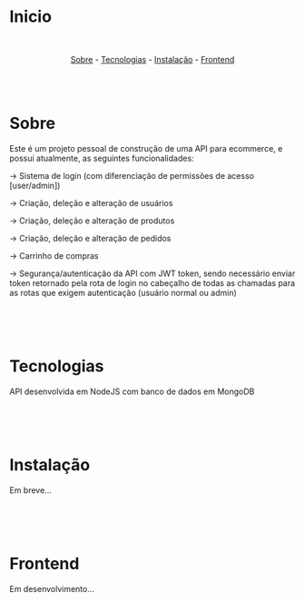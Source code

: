 # Inicio
<br>

<p align="center">
    <a href="#sobre">Sobre</a> - 
    <a href="#tecnologias">Tecnologias</a> - 
    <a href="#instalacao">Instalação</a> -
    <a href="#frontend">Frontend</a>
</p>
<br>
<br>




# Sobre
<p>Este é um projeto pessoal de construção de uma API para ecommerce, e possui atualmente, as seguintes funcionalidades:</p>
<p> -> Sistema de login (com diferenciação de permissões de acesso [user/admin])</p>
<p> -> Criação, deleção e alteração de usuários</p>
<p> -> Criação, deleção e alteração de produtos</p>
<p> -> Criação, deleção e alteração de pedidos</p>
<p> -> Carrinho de compras</p>
<p> -> Segurança/autenticação da API com JWT token, sendo necessário enviar token retornado pela rota de login no cabeçalho de todas as chamadas para as rotas que exigem autenticação (usuário normal ou admin) </p>
<br>
<br>
<br>




# Tecnologias
<p>API desenvolvida em NodeJS com banco de dados em MongoDB</p>
<br>
<br>
<br>


# Instalação
<p>Em breve...</p>
<br>
<br>
<br>


# Frontend
<p>Em desenvolvimento...</p>
